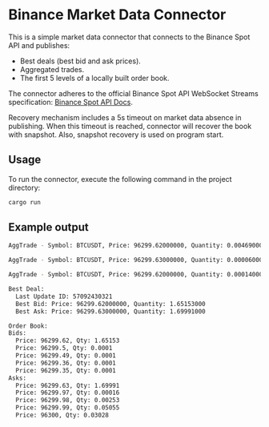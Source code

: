 # Binance Market Data Connector

This is a simple market data connector that connects to the Binance Spot API and publishes:

- Best deals (best bid and ask prices).
- Aggregated trades.
- The first 5 levels of a locally built order book.

The connector adheres to the official Binance Spot API WebSocket Streams specification:
[Binance Spot API Docs](https://developers.binance.com/docs/binance-spot-api-docs/web-socket-streams).

Recovery mechanism includes a 5s timeout on market data absence in publishing. 
When this timeout is reached, connector will recover the book with snapshot. 
Also, snapshot recovery is used on program start.

## Usage

To run the connector, execute the following command in the project directory:

```bash
cargo run
```

## Example output
```bash
AggTrade - Symbol: BTCUSDT, Price: 96299.62000000, Quantity: 0.00469000, Is Market Maker: true

AggTrade - Symbol: BTCUSDT, Price: 96299.63000000, Quantity: 0.00006000, Is Market Maker: false

AggTrade - Symbol: BTCUSDT, Price: 96299.62000000, Quantity: 0.00014000, Is Market Maker: true

Best Deal:
  Last Update ID: 57092430321
  Best Bid: Price: 96299.62000000, Quantity: 1.65153000
  Best Ask: Price: 96299.63000000, Quantity: 1.69991000

Order Book:
Bids:
  Price: 96299.62, Qty: 1.65153
  Price: 96299.5, Qty: 0.0001
  Price: 96299.49, Qty: 0.0001
  Price: 96299.36, Qty: 0.0001
  Price: 96299.35, Qty: 0.0001
Asks:
  Price: 96299.63, Qty: 1.69991
  Price: 96299.97, Qty: 0.00016
  Price: 96299.98, Qty: 0.00253
  Price: 96299.99, Qty: 0.05055
  Price: 96300, Qty: 0.03028
```
